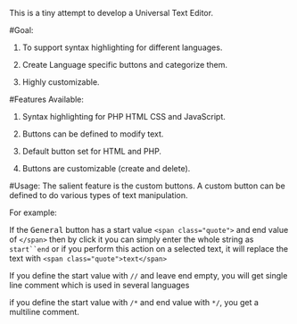 This is a tiny attempt to develop a Universal Text Editor.

#Goal:

1. To support syntax highlighting for different languages.

2. Create Language specific buttons and categorize them.

3. Highly customizable.

#Features Available:

1. Syntax highlighting for  PHP HTML CSS and JavaScript.

2. Buttons can be defined to modify text.

3. Default button set for HTML and PHP.

4. Buttons are customizable (create and delete).


#Usage:
The salient feature is the custom buttons. A custom button can be defined to do various types of text manipulation.

For example:

If the <kbd class="button">General</kbd> button has a start value `<span class="quote">` and end value of `</span>`
then by click it you can simply enter the whole string as `start``end` or if you perform this action on
a selected text, it will replace the text with `<span class="quote">text</span>`

If you define the start value with `//` and leave end empty, you will get single line comment which is used in several languages

if you define the start value with `/*` and end value with `*/`, you get a multiline comment.



